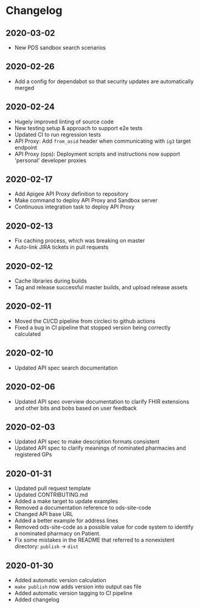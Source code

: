# Changelog

## 2020-03-02
* New PDS sandbox search scenarios

## 2020-02-26
* Add a config for dependabot so that security updates are automatically merged

## 2020-02-24
* Hugely improved linting of source code
* New testing setup & approach to support e2e tests
* Updated CI to run regression tests
* API Proxy: Add `from_asid` header when communicating with `ig3` target endpoint
* API Proxy (ops): Deployment scripts and instructions now support 'personal' developer proxies

## 2020-02-17
* Add Apigee API Proxy definition to repository
* Make command to deploy API Proxy and Sandbox server
* Continuous integration task to deploy API Proxy

## 2020-02-13
* Fix caching process, which was breaking on master
* Auto-link JIRA tickets in pull requests

## 2020-02-12
* Cache libraries during builds
* Tag and release successful master builds, and upload release assets

## 2020-02-11
* Moved the CI/CD pipeline from circleci to github actions
* Fixed a bug in CI pipeline that stopped version being correctly calculated

## 2020-02-10
* Updated API spec search documentation

## 2020-02-06
* Updated API spec overview documentation to clarify FHIR extensions and other bits and bobs based on user feedback

## 2020-02-03
* Updated API spec to make description formats consistent
* Updated API spec to clarify meanings of nominated pharmacies and registered GPs

## 2020-01-31
* Updated pull request template
* Updated CONTRIBUTING.md
* Added a make target to update examples
* Removed a documentation reference to ods-site-code
* Changed API base URL
* Added a better example for address lines
* Removed ods-site-code as a possible value for code system to identify a nominated pharmacy on Patient.
* Fix some mistakes in the README that referred to a nonexistent directory: `publish` -> `dist`

## 2020-01-30
* Added automatic version calculation
* `make publish` now adds version into output oas file
* Added automatic version tagging to CI pipeline
* Added changelog

